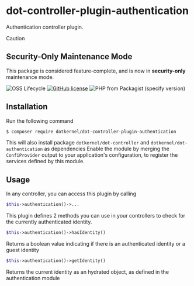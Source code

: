# dot-controller-plugin-authentication

Authentication controller plugin.

> [!CAUTION]
> ## Security-Only Maintenance Mode
> 
> This package is considered feature-complete, and is now in **security-only** maintenance mode.
> 

![OSS Lifecycle](https://img.shields.io/osslifecycle/dotkernel/dot-controller-plugin-authentication)
[![GitHub license](https://img.shields.io/github/license/dotkernel/dot-controller-plugin-authentication)](https://github.com/dotkernel/dot-controller-plugin-authentication/blob/2.0.3/LICENSE.md)
![PHP from Packagist (specify version)](https://img.shields.io/packagist/php-v/dotkernel/dot-controller-plugin-authentication/2.9.2)



## Installation

Run the following command
```bash
$ composer require dotkernel/dot-controller-plugin-authentication
```

This will also install package `dotkernel/dot-controller` and `dotkernel/dot-authentication` as dependencies
Enable the module by merging the `ConfiProvider` output to your application's configuration, to register the services defined by this module.

## Usage

In any controller, you can access this plugin by calling
```php
$this->authentication()->...
```

This plugin defines 2 methods you can use in your controllers to check for the currently authenticated identity.
```php
$this->authentication()->hasIdentity()
```
Returns a boolean value indicating if there is an authenticated identity or a guest identity

```php
$this->authentication()->getIdentity()
```
Returns the current identity as an hydrated object, as defined in the authentication module
